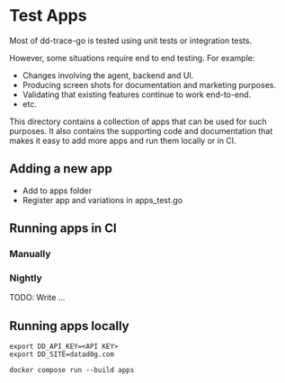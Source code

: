 # Test Apps

Most of dd-trace-go is tested using unit tests or integration tests.

However, some situations require end to end testing. For example:

* Changes involving the agent, backend and UI.
* Producing screen shots for documentation and marketing purposes.
* Validating that existing features continue to work end-to-end.
* etc.

This directory contains a collection of apps that can be used for such purposes.
It also contains the supporting code and documentation that makes it easy to add
more apps and run them locally or in CI.

## Adding a new app

* Add to apps folder
* Register app and variations in apps_test.go

## Running apps in CI

### Manually

### Nightly

TODO: Write ...

## Running apps locally

```
export DD_API_KEY=<API KEY>
export DD_SITE=datad0g.com

docker compose run --build apps
```